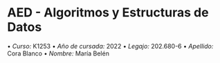 # AED - Algoritmos y Estructuras de Datos
• *Curso:* K1253
• *Año de cursada:* 2022
• *Legajo:* 202.680-6
• *Apellido:* Cora Blanco
• *Nombre:* María Belén
